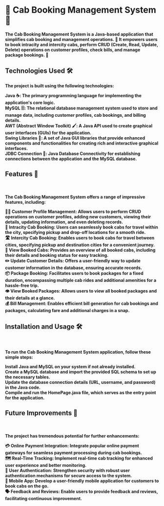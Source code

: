 <h1>🚕 Cab Booking Management System 📅</h1>
<h4>The Cab Booking Management System is a Java-based application that simplifies cab booking and management operations. 🚀 It empowers users to book intracity and intercity cabs, perform CRUD (Create, Read, Update, Delete) operations on customer profiles, check bills, and manage package bookings. 💼</h4>
<h2>Technologies Used 🛠️</h2>
<h4>The project is built using the following technologies:</br>

Java ☕: The primary programming language for implementing the application's core logic.</br>
MySQL 🗄️: The relational database management system used to store and manage data, including customer profiles, cab bookings, and billing details.</br>
AWT (Abstract Window Toolkit) 🖌️: A Java API used to create graphical user interfaces (GUIs) for the application.</br>
Swing Libraries 🎨: A set of Java GUI libraries that provide enhanced components and functionalities for creating rich and interactive graphical interfaces.</br>
JDBC Connection 🔌: Java Database Connectivity for establishing connections between the application and the MySQL database.</br>
</h4>
<h2>Features 🌟</h2></br>
<h4>The Cab Booking Management System offers a range of impressive features, including:</br>

🧑‍💼 Customer Profile Management: Allows users to perform CRUD operations on customer profiles, adding new customers, viewing their details, updating information, and even deleting records.</br>
🚗 Intracity Cab Booking: Users can seamlessly book cabs for travel within the city, specifying pickup and drop-off locations for a smooth ride.</br>
🛣️ Intercity Cab Booking: Enables users to book cabs for travel between cities, specifying pickup and destination cities for a convenient journey.</br>
👀 View Booked Cabs: Provides an overview of all booked cabs, including their details and booking status for easy tracking.</br>
✏️ Update Customer Details: Offers a user-friendly way to update customer information in the database, ensuring accurate records.</br>
📦 Package Booking: Facilitates users to book packages for a fixed duration, encompassing multiple cab rides and additional amenities for a hassle-free trip.</br>
👁️ View Booked Packages: Allows users to view all booked packages and their details at a glance.</br>
💰 Bill Management: Enables efficient bill generation for cab bookings and packages, calculating fare and additional charges in a snap.</br>
</h4>
<h2>Installation and Usage 🛠️</h2></br>
<h4>To run the Cab Booking Management System application, follow these simple steps:</br>

Install Java and MySQL on your system if not already installed.</br>
Create a MySQL database and import the provided SQL schema to set up the necessary tables.</br>
Update the database connection details (URL, username, and password) in the Java code.</br>
Compile and run the HomePage.java file, which serves as the entry point for the application.
</br></h4>
<h2>Future Improvements 🚀</h2></br>
<h4>The project has tremendous potential for further enhancements:</br>

💳 Online Payment Integration: Integrate popular online payment gateways for seamless payment processing during cab bookings.</br>
🗺️ Real-Time Tracking: Implement real-time cab tracking for enhanced user experience and better monitoring.</br>
🔐 User Authentication: Strengthen security with robust user authentication mechanisms for secure access to the system.</br>
📱 Mobile App: Develop a user-friendly mobile application for customers to book cabs on the go.</br>
🗣️ Feedback and Reviews: Enable users to provide feedback and reviews, facilitating continuous improvement.</br></h4>

